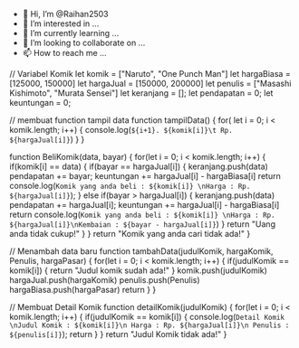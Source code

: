 - 👋 Hi, I’m @Raihan2503
- 👀 I’m interested in ...
- 🌱 I’m currently learning ...
- 💞️ I’m looking to collaborate on ...
- 📫 How to reach me ...

<!---
Hello My Name is Raihan Alfaridzi Kustiawan this is a first my project create a komikstore
using javascript
--->

// Variabel Komik
let komik = ["Naruto", "One Punch Man"]
let hargaBiasa = [125000, 150000]
let hargaJual = [150000, 200000]
let penulis = ["Masashi Kishimoto", "Murata Sensei"]
let keranjang = [];
let pendapatan = 0;
let keuntungan = 0;

// membuat function tampil data
function tampilData() {
 for( let i = 0; i < komik.length; i++) {
   console.log(`${i+1}. ${komik[i]}\t Rp. ${hargaJual[i]}`)
 }
}

function BeliKomik(data, bayar) {
  for(let i = 0; i < komik.length; i++) {
    if(komik[i] == data) {
      if(bayar == hargaJual[i]) {
        keranjang.push(data)
        pendapatan += bayar;
        keuntungan += hargaJual[i] - hargaBiasa[i]
        return console.log(`Komik yang anda beli : ${komik[i]} \nHarga : Rp. ${hargaJual[i]}`);
      } else if(bayar > hargaJual[i]) {
        keranjang.push(data)
        pendapatan += hargaJual[i];
        keuntungan += hargaJual[i] - hargaBiasa[i]
        return console.log(`Komik yang anda beli : ${komik[i]} \nHarga : Rp. ${hargaJual[i]}\nKembaian : ${bayar - hargaJual[i]}`)
      }
      return "Uang anda tidak cukup!"
    }
  }
   return "Komik yang anda cari tidak ada!"
}

// Menambah data baru
function tambahData(judulKomik, hargaKomik, Penulis, hargaPasar) {
  for(let i = 0; i < komik.length; i++) {
    if(judulKomik == komik[i]) {
      return "Judul komik sudah ada!"
    }
    komik.push(judulKomik)
    hargaJual.push(hargaKomik)
    penulis.push(Penulis)
    hargaBiasa.push(hargaPasar)
    return
  }
}

// Membuat Detail Komik
function detailKomik(judulKomik) {
  for(let i = 0; i < komik.length; i++) {
    if(judulKomik == komik[i]) {
      console.log(`Detail Komik \nJudul Komik : ${komik[i]}\n Harga : Rp. ${hargaJual[i]}\n Penulis : ${penulis[i]}`);
      return
    }
  }
  return "Judul Komik tidak ada!"
}
